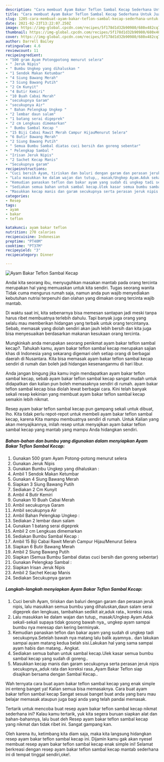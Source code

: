 ```yaml
---
description: "Cara membuat Ayam Bakar Teflon Sambal Kecap Sederhana Untuk Jualan"
title: "Cara membuat Ayam Bakar Teflon Sambal Kecap Sederhana Untuk Jualan"
slug: 1205-cara-membuat-ayam-bakar-teflon-sambal-kecap-sederhana-untuk-jualan
date: 2021-02-23T13:22:07.250Z
image: https://img-global.cpcdn.com/recipes/5f178d1d32b90980/680x482cq70/ayam-bakar-teflon-sambal-kecap-foto-resep-utama.jpg
thumbnail: https://img-global.cpcdn.com/recipes/5f178d1d32b90980/680x482cq70/ayam-bakar-teflon-sambal-kecap-foto-resep-utama.jpg
cover: https://img-global.cpcdn.com/recipes/5f178d1d32b90980/680x482cq70/ayam-bakar-teflon-sambal-kecap-foto-resep-utama.jpg
author: Darrell Bailey
ratingvalue: 4.6
reviewcount: 11
recipeingredient:
- "500 gram Ayam Potongpotong menurut selera"
- " Jeruk Nipis"
- " Bumbu Ungkep yang dihaluskan "
- "1 Sendok Makan Ketumbar"
- "4 Siung Bawang Merah"
- "3 Siung Bawang Putih"
- "2 Cm Kunyit"
- "4 Butir Kemiri"
- "10 Buah Cabai Merah"
- "secukupnya Garam"
- "secukupnya Air"
- " Bahan Pelengkap Ungkep "
- "2 lembar daun salam"
- "1 batang serai digeprek"
- "2 cm Lengkuas dimemarkan"
- " Bumbu Sambal Kecap "
- "15 Biji Cabai Rawit Merah Campur HijauMenurut Selera"
- "6 Butir Bawang Merah"
- "2 Siung Bawang Putih"
- " Semua Bumbu Sambal diatas cuci bersih dan goreng sebentar"
- " Pelengkap Sambal "
- "Irisan Jeruk Nipis"
- "2 Sachet Kecap Manis"
- "Secukupnya garam"
recipeinstructions:
- "Cuci bersih Ayam, tiriskan dan baluri dengan garam dan perasan jeruk nipis, lalu masukkan semua bumbu yang dihaluskan,daun salam serai digeprek dan lengkuas, tambahkan sedikit air,aduk rata., koreksi rasa."
- "Lalu masukkan ke dalam wajan dan tutup,, masak/Ungkep Ayam.Aduk sekali-sekali supaya tidak gosong bawah nya,, ungkep ayam sampai bumbu nya meresap dan kering berminyak."
- "Kemudian panaskan teflon dan bakar ayam yang sudah di ungkep tadi secukupnya.Setelah bawah nya matang lalu balik ayamnya.. dan lakukan sampai ayam matang kedua belah sisi.Lakukan hal yang sama sampai ayam habis dan matang.. Angkat."
- "Sediakan semua bahan untuk sambal kecap.Ulek kasar semua bumbu sambal kecap yang sudah di goreng.."
- "Masukkan kecap manis dan garam secukupnya serta perasan jeruk nipis secukupnya,,aduk rata dan koreksi rasa.,Ayam Bakar Teflon siap disajikan bersama dengan Sambal Kecap.."
categories:
- Resep
tags:
- ayam
- bakar
- teflon

katakunci: ayam bakar teflon 
nutrition: 270 calories
recipecuisine: Indonesian
preptime: "PT40M"
cooktime: "PT37M"
recipeyield: "3"
recipecategory: Dinner

---
```



![Ayam Bakar Teflon Sambal Kecap](https://img-global.cpcdn.com/recipes/5f178d1d32b90980/680x482cq70/ayam-bakar-teflon-sambal-kecap-foto-resep-utama.jpg)

Andai kita seorang ibu, menyuguhkan masakan mantab pada orang tercinta merupakan hal yang memuaskan untuk kita sendiri. Tugas seorang  wanita Tidak cuma mengurus rumah saja, namun anda pun wajib menyediakan kebutuhan nutrisi terpenuhi dan olahan yang dimakan orang tercinta wajib mantab.

Di waktu  saat ini, kita sebenarnya bisa memesan santapan jadi meski tanpa harus ribet membuatnya terlebih dahulu. Tapi banyak juga orang yang selalu mau memberikan hidangan yang terbaik untuk orang tercintanya. Sebab, memasak yang diolah sendiri akan jauh lebih bersih dan kita juga bisa menyesuaikan berdasarkan makanan kesukaan orang tercinta. 



Mungkinkah anda merupakan seorang penikmat ayam bakar teflon sambal kecap?. Tahukah kamu, ayam bakar teflon sambal kecap merupakan sajian khas di Indonesia yang sekarang digemari oleh setiap orang di berbagai daerah di Nusantara. Kita bisa memasak ayam bakar teflon sambal kecap sendiri di rumah dan boleh jadi hidangan kesenanganmu di hari libur.

Anda jangan bingung jika kamu ingin mendapatkan ayam bakar teflon sambal kecap, sebab ayam bakar teflon sambal kecap sangat mudah untuk didapatkan dan kalian pun boleh memasaknya sendiri di rumah. ayam bakar teflon sambal kecap bisa diolah lewat berbagai cara. Kini telah banyak sekali resep kekinian yang membuat ayam bakar teflon sambal kecap semakin lebih nikmat.

Resep ayam bakar teflon sambal kecap pun gampang sekali untuk dibuat, lho. Kita tidak perlu repot-repot untuk membeli ayam bakar teflon sambal kecap, karena Kita mampu membuatnya sendiri di rumah. Untuk Kalian yang akan menyajikannya, inilah resep untuk menyajikan ayam bakar teflon sambal kecap yang mantab yang mampu Anda hidangkan sendiri.

<!--inarticleads1-->

##### Bahan-bahan dan bumbu yang digunakan dalam menyiapkan Ayam Bakar Teflon Sambal Kecap:

1. Gunakan 500 gram Ayam Potong-potong menurut selera
1. Gunakan  Jeruk Nipis
1. Gunakan  Bumbu Ungkep yang dihaluskan :
1. Ambil 1 Sendok Makan Ketumbar
1. Gunakan 4 Siung Bawang Merah
1. Siapkan 3 Siung Bawang Putih
1. Sediakan 2 Cm Kunyit
1. Ambil 4 Butir Kemiri
1. Gunakan 10 Buah Cabai Merah
1. Ambil secukupnya Garam
1. Ambil secukupnya Air
1. Ambil  Bahan Pelengkap Ungkep :
1. Sediakan 2 lembar daun salam
1. Gunakan 1 batang serai digeprek
1. Ambil 2 cm Lengkuas dimemarkan
1. Sediakan  Bumbu Sambal Kecap :
1. Ambil 15 Biji Cabai Rawit Merah Campur Hijau/Menurut Selera
1. Siapkan 6 Butir Bawang Merah
1. Ambil 2 Siung Bawang Putih
1. Siapkan  (Semua Bumbu Sambal diatas cuci bersih dan goreng sebentar)
1. Gunakan  Pelengkap Sambal :
1. Siapkan Irisan Jeruk Nipis
1. Ambil 2 Sachet Kecap Manis
1. Sediakan Secukupnya garam




<!--inarticleads2-->

##### Langkah-langkah menyiapkan Ayam Bakar Teflon Sambal Kecap:

1. Cuci bersih Ayam, tiriskan dan baluri dengan garam dan perasan jeruk nipis, lalu masukkan semua bumbu yang dihaluskan,daun salam serai digeprek dan lengkuas, tambahkan sedikit air,aduk rata., koreksi rasa.
1. Lalu masukkan ke dalam wajan dan tutup,, masak/Ungkep Ayam.Aduk sekali-sekali supaya tidak gosong bawah nya,, ungkep ayam sampai bumbu nya meresap dan kering berminyak.
1. Kemudian panaskan teflon dan bakar ayam yang sudah di ungkep tadi secukupnya.Setelah bawah nya matang lalu balik ayamnya.. dan lakukan sampai ayam matang kedua belah sisi.Lakukan hal yang sama sampai ayam habis dan matang.. Angkat.
1. Sediakan semua bahan untuk sambal kecap.Ulek kasar semua bumbu sambal kecap yang sudah di goreng..
1. Masukkan kecap manis dan garam secukupnya serta perasan jeruk nipis secukupnya,,aduk rata dan koreksi rasa.,Ayam Bakar Teflon siap disajikan bersama dengan Sambal Kecap..




Wah ternyata cara buat ayam bakar teflon sambal kecap yang enak simple ini enteng banget ya! Kalian semua bisa memasaknya. Cara buat ayam bakar teflon sambal kecap Sangat sesuai banget buat anda yang baru mau belajar memasak ataupun juga bagi anda yang telah pandai memasak.

Tertarik untuk mencoba buat resep ayam bakar teflon sambal kecap nikmat sederhana ini? Kalau kamu tertarik, yuk kita segera buruan siapkan alat dan bahan-bahannya, lalu buat deh Resep ayam bakar teflon sambal kecap yang nikmat dan tidak ribet ini. Sangat gampang kan. 

Oleh karena itu, ketimbang kita diam saja, maka kita langsung hidangkan resep ayam bakar teflon sambal kecap ini. Dijamin kamu gak akan nyesel membuat resep ayam bakar teflon sambal kecap enak simple ini! Selamat berkreasi dengan resep ayam bakar teflon sambal kecap mantab sederhana ini di tempat tinggal sendiri,oke!.

